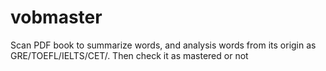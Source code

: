 # vobmaster
Scan PDF book to summarize words, and analysis words from its origin as GRE/TOEFL/IELTS/CET/. Then check it as mastered or not
